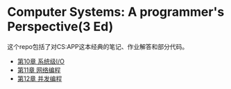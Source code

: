 # Computer Systems: A programmer's Perspective(3 Ed)


这个repo包括了对CS:APP这本经典的笔记、作业解答和部分代码。


- [第10章 系统级I/O](ch10_unix_io/README.md)
- [第11章 网络编程](ch11_network/README.md)
- [第12章 并发编程](ch12_concurrency/README.md)